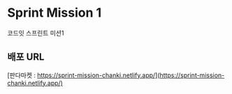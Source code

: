 # Sprint Mission 1

코드잇 스프린트 미션1

## 배포 URL

[판다마켓 : https://sprint-mission-chanki.netlify.app/](https://sprint-mission-chanki.netlify.app/)
